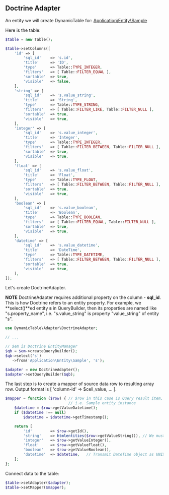 Doctrine Adapter
----------------

An entity we will create DynamicTable for: [Application\Entity\Sample](https://github.com/basarevych/dynamic-table-demo/blob/master/module/Application/src/Application/Entity/Sample.php)

Here is the table:

```php
$table = new Table();

$table->setColumns([
    'id' => [
        'sql_id'    => 's.id',
        'title'     => 'ID',
        'type'      => Table::TYPE_INTEGER,
        'filters'   => [ Table::FILTER_EQUAL ],
        'sortable'  => true,
        'visible'   => false,
    ],
    'string' => [
        'sql_id'    => 's.value_string',
        'title'     => 'String',
        'type'      => Table::TYPE_STRING,
        'filters'   => [ Table::FILTER_LIKE, Table::FILTER_NULL ],
        'sortable'  => true,
        'visible'   => true,
    ],
    'integer' => [
        'sql_id'    => 's.value_integer',
        'title'     => 'Integer',
        'type'      => Table::TYPE_INTEGER,
        'filters'   => [ Table::FILTER_BETWEEN, Table::FILTER_NULL ],
        'sortable'  => true,
        'visible'   => true,
    ],
    'float' => [
        'sql_id'    => 's.value_float',
        'title'     => 'Float',
        'type'      => Table::TYPE_FLOAT,
        'filters'   => [ Table::FILTER_BETWEEN, Table::FILTER_NULL ],
        'sortable'  => true,
        'visible'   => true,
    ],
    'boolean' => [
        'sql_id'    => 's.value_boolean',
        'title'     => 'Boolean',
        'type'      => Table::TYPE_BOOLEAN,
        'filters'   => [ Table::FILTER_EQUAL, Table::FILTER_NULL ],
        'sortable'  => true,
        'visible'   => true,
    ],
    'datetime' => [
        'sql_id'    => 's.value_datetime',
        'title'     => 'DateTime',
        'type'      => Table::TYPE_DATETIME,
        'filters'   => [ Table::FILTER_BETWEEN, Table::FILTER_NULL ],
        'sortable'  => true,
        'visible'   => true,
    ],
]);
```

Let's create DoctrineAdapter.

**NOTE** DoctrineAdapter requires additional property on the column - **sql_id**. This is how Doctrine refers to an entity property. For example, we **select()**ed entity **s** in QueryBuilder, then its properties are named like "s.property_name", i.e. "s.value_string" is property "value_string" of entity "s".

```php
use DynamicTable\Adapter\DoctrineAdapter;

// ...

// $em is Doctrine EntityManager
$qb = $em->createQueryBuilder();
$qb->select('s')
   ->from('Application\Entity\Sample', 's');

$adapter = new DoctrineAdapter();
$adapter->setQueryBuilder($qb);
```

The last step is to create a mapper of source data row to resulting array row. Output format is [ 'column-id' => $cell_value, ... ].

```php
$mapper = function ($row) { // $row in this case is Query result item,
                            // i.e. Sample entity instance
    $datetime = $row->getValueDatetime();
    if ($datetime !== null)
        $datetime = $datetime->getTimestamp();

    return [
        'id'        => $row->getId(),
        'string'    => htmlentities($row->getValueString()), // We must escape strings!
        'integer'   => $row->getValueInteger(),
        'float'     => $row->getValueFloat(),
        'boolean'   => $row->getValueBoolean(),
        'datetime'  => $datetime,   // Transmit DateTime object as UNIX timestamp
    ];
};
```

Connect data to the table:

```php
$table->setAdapter($adapter);
$table->setMapper($mapper);
```
